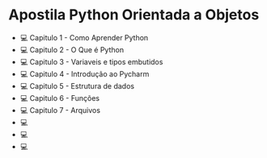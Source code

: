 # Apostila Python Orientada a Objetos
- 💻 Capitulo 1 - Como Aprender Python
- 💻 Capitulo 2 - O Que é Python
- 💻 Capitulo 3 - Variaveis e tipos embutidos 
- 💻 Capitulo 4 - Introdução ao Pycharm
- 💻 Capitulo 5 - Estrutura de dados
- 💻 Capitulo 6 - Funções
- 💻 Capitulo 7 - Arquivos
- 💻
- 💻
- 💻